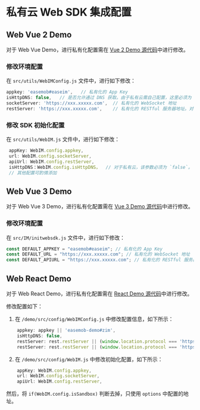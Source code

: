 # 私有云 Web SDK 集成配置

## Web Vue 2 Demo

对于 Web Vue Demo，进行私有化配置需在 [Vue 2 Demo 源代码](https://download-sdk.oss-cn-beijing.aliyuncs.com/zq/private-vue2-20230104.zip)中进行修改。

### 修改环境配置

在 `src/utils/WebIMConfig.js` 文件中，进行如下修改：

```JavaScript
appkey: 'easemob#easeim',	// 私有化的 App Key
isHttpDNS: false,	// 是否允许通过 DNS 获取。由于私有云需自己配置，这里必须为 `false`。
socketServer: 'https://xxx.xxxxx.com',  // 私有化的 WebSocket 地址
restServer: 'https://xxx.xxxxx.com',	// 私有化的 RESTful 服务器地址。对于 Uniapp 全平台，需要全局搜索，查找 `a1.easemob.com` 替换为 `restServer`。
```

### 修改 SDK 初始化配置

在 `src/utils/WebIM.js` 文件中，进行如下修改：

```JavaScript
 appKey: WebIM.config.appkey,
 url: WebIM.config.socketServer,
 apiUrl: WebIM.config.restServer,
 isHttpDNS：WebIM.config.isHttpDNS，  // 对于私有云，该参数必须为 `false`。
 // 其他配置可酌情添加
```

## Web Vue 3 Demo

对于 Web Vue 3 Demo，进行私有化配置需在 [Vue 3 Demo 源代码](https://download-sdk.oss-cn-beijing.aliyuncs.com/zq/private-vue3-20230104.zip)中进行修改。

### 修改环境配置

在 `src/IM/initwebsdk.js` 文件中，进行如下修改：

```JavaScript
const DEFAULT_APPKEY = "easemob#easeim"; // 私有化的 App Key
const DEFAULT_URL = "https://xxx.xxxxx.com"; // 私有化的 WebSocket 地址
const DEFAULT_APIURL = "https://xxx.xxxxx.com"; // 私有化的 RESTful 服务器地址
```

## Web React Demo

对于 Web React Demo，进行私有化配置需在 [React Demo 源代码](https://download-sdk.oss-cn-beijing.aliyuncs.com/zq/private-demo-20230104.zip)中进行修改。

修改配置如下：

1. 在 `/demo/src/config/WebIMConfig.js` 中修改配置信息，如下所示：

```JavaScript
	appkey: appkey || 'easemob-demo#zim',
	isHttpDNS: false,
	restServer: rest.restServer || (window.location.protocol === 'https:' ? 'https:' : 'http:') + '//xxx.xxxxx.com',
	restServer: rest.restServer || (window.location.protocol === 'https:' ? 'https:' : 'http:') + '//xxx.xxxxx.com',
```

2. 在 `/demo/src/config/WebIM.js` 中修改初始化配置，如下所示：

```JavaScript
    appKey: WebIM.config.appkey,
    url: WebIM.config.socketServer,
    apiUrl: WebIM.config.restServer,
```

然后，将 `if(WebIM.config.isSandbox)` 判断去掉，只使用 `options` 中配置的地址。
